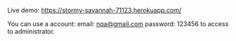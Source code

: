 Live demo: https://stormy-savannah-71123.herokuapp.com/

You can use a account: email: nqa@gmail.com password: 123456 to access to administrator.
